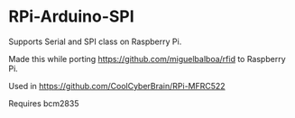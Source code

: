 # RPi-Arduino-SPI

Supports Serial and SPI class on Raspberry Pi.

Made this while porting https://github.com/miguelbalboa/rfid to Raspberry Pi.

Used in https://github.com/CoolCyberBrain/RPi-MFRC522

Requires bcm2835